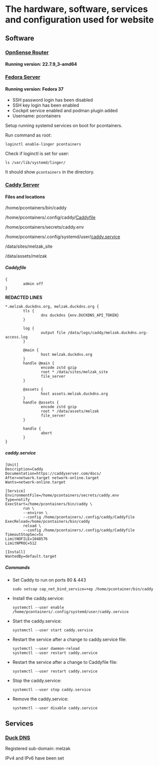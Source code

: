 # The hardware, software, services and configuration used for website

## Software

### [OpnSense Router](https://opnsense.org)

#### Running version: 22.7.9_3-amd64

### [Fedora Server](https://getfedora.org/en/server/)

#### Running version: Fedora 37

* SSH password login has been disabled
* SSH key login has been enabled
* Cockpit service enabled and podman plugin added
* Username: pcontainers

Setup running systemd services on boot for pcontainers.

Run command as root:
```
loginctl enable-linger pcontainers
```

Check if loginctl is set for user:
```
ls /var/lib/systemd/linger/
```

It should show `pcontainers` in the directory.

### [Caddy Server](https://caddyserver.com)

#### Files and locations

/home/pcontainers/bin/caddy

/home/pcontainers/.config/caddy/[Caddyfile](#Caddyfile)

/home/pcontainers/secrets/caddy.env

/home/pcontainers/.config/systemd/user/[caddy.service](#caddyservice)

/data/sites/melzak_site

/data/assets/melzak

##### Caddyfile
```
{
        admin off
}
```
**REDACTED LINES**
```
*.melzak.duckdns.org, melzak.duckdns.org {
        tls {
                dns duckdns {env.DUCKDNS_API_TOKEN}
        }

        log {
                output file /data/logs/caddy/melzak.duckdns.org-access.log
        }

        @main {
                host melzak.duckdns.org
        }
        handle @main {
                encode zstd gzip
                root * /data/sites/melzak_site
                file_server
        }

        @assets {
                host assets.melzak.duckdns.org
        }
        handle @assets {
                encode zstd gzip
                root * /data/assets/melzak
                file_server
        }

        handle {
                abort
        }
}
```

##### caddy.service
```
[Unit]
Description=Caddy
Documentation=https://caddyserver.com/docs/
After=network.target network-online.target
Wants=network-online.target

[Service]
EnvironmentFile=/home/pcontainers/secrets/caddy.env
Type=notify
ExecStart=/home/pcontainers/bin/caddy \
        run \
        --environ \
        --config /home/pcontainers/.config/caddy/Caddyfile
ExecReload=/home/pcontainers/bin/caddy
        reload \
        --config /home/pcontainers/.config/caddy/Caddyfile
TimeoutStopSec=5s
LimitNOFILE=1048576
LimitNPROC=512

[Install]
WantedBy=default.target
```

##### Commands

* Set Caddy to run on ports 80 & 443

    `sudo setcap cap_net_bind_service=+ep /home/pcontainer/bin/caddy`

* Install the caddy.service:

    `systemctl --user enable /home/pcontainers/.config/systemd/user/caddy.service`

* Start the caddy.service:

    `systemctl --user start caddy.service`

* Restart the service after a change to caddy.service file:

    ```
    systemctl --user daemon-reload
    systemctl --user restart caddy.service
    ```

* Restart the service after a change to Caddyfile file:

    `systemctl --user restart caddy.service`

* Stop the caddy.service:

    `systemctl --user stop caddy.service`

* Remove the caddy.service:

    `systemctl --user disable caddy.service`

## Services

### [Duck DNS](http://www.duckdns.org)

Registered sub-domain: melzak

IPv4 and IPv6 have been set
